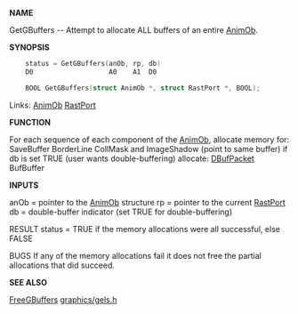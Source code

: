 
**NAME**

GetGBuffers -- Attempt to allocate ALL buffers of an entire [AnimOb](_00C3).

**SYNOPSIS**

```c
    status = GetGBuffers(anOb, rp, db)
    D0                   A0    A1  D0

    BOOL GetGBuffers(struct AnimOb *, struct RastPort *, BOOL);

```
Links: [AnimOb](_00C3) [RastPort](_00AF) 

**FUNCTION**

For each sequence of each component of the [AnimOb](_00C3), allocate memory for:
SaveBuffer
BorderLine
CollMask and ImageShadow (point to same buffer)
if db is set TRUE (user wants double-buffering) allocate:
[DBufPacket](_00C3)
BufBuffer

**INPUTS**

anOb = pointer to the [AnimOb](_00C3) structure
rp   = pointer to the current [RastPort](_00AF)
db   = double-buffer indicator (set TRUE for double-buffering)

RESULT
status = TRUE if the memory allocations were all successful, else FALSE

BUGS
If any of the memory allocations fail it does not free the partial
allocations that did succeed.

**SEE ALSO**

[FreeGBuffers](FreeGBuffers) [graphics/gels.h](_00C3)
